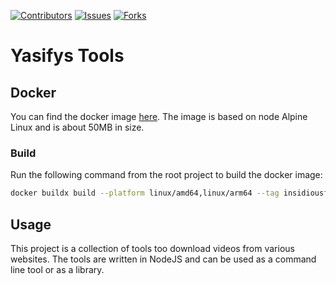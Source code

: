 [![Contributors][contributors-shield]][contributors-url]
[![Issues][issues-shield]][issues-url]
[![Forks][forks-shield]][forks-url]

# Yasifys Tools

## Docker

You can find the docker image [here](https://hub.docker.com/r/insidiousfiddler/yasifystools/tags). The image is based on node Alpine Linux and is about 50MB in size.

### Build

Run the following command from the root project to build the docker image:

```bash
docker buildx build --platform linux/amd64,linux/arm64 --tag insidiousfiddler/yasifystools:{version} --push .
```

## Usage

This project is a collection of tools too download videos from various websites. The tools are written in NodeJS and can be used as a command line tool or as a library.

[contributors-shield]: https://img.shields.io/github/contributors/tyler-Github/YasifysTools.svg?style=for-the-badge
[contributors-url]: https://github.com/tyler-Github/YasifysTools/graphs/contributors
[forks-shield]: https://img.shields.io/github/forks/tyler-Github/YasifysTools.svg?style=for-the-badge
[forks-url]: https://github.com/tyler-Github/YasifysTools/network
[issues-shield]: https://img.shields.io/github/issues/tyler-Github/YasifysTools.svg?style=for-the-badge
[issues-url]: https://github.com/tyler-Github/YasifysTools/issues
